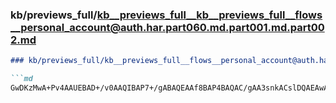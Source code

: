 ### kb/previews_full/kb__previews_full__kb__previews_full__flows__personal_account@auth.har.part060.md.part001.md.part002.md

```md
### kb/previews_full/kb__previews_full__flows__personal_account@auth.har.part060.md.part001.md (part 002)

```md
GwDKzMwA+Pv4AAUEBAD+/v0AAQIBAP7+/gABAQEAAf8BAP4BAQAC/gAA3snkACslDQAEAwAAAAQC/wAFBQE
```

```

```
